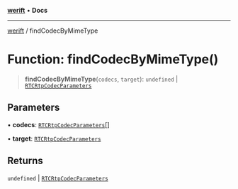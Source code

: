 [**werift**](../README.md) • **Docs**

***

[werift](../globals.md) / findCodecByMimeType

# Function: findCodecByMimeType()

> **findCodecByMimeType**(`codecs`, `target`): `undefined` \| [`RTCRtpCodecParameters`](../classes/RTCRtpCodecParameters.md)

## Parameters

• **codecs**: [`RTCRtpCodecParameters`](../classes/RTCRtpCodecParameters.md)[]

• **target**: [`RTCRtpCodecParameters`](../classes/RTCRtpCodecParameters.md)

## Returns

`undefined` \| [`RTCRtpCodecParameters`](../classes/RTCRtpCodecParameters.md)
